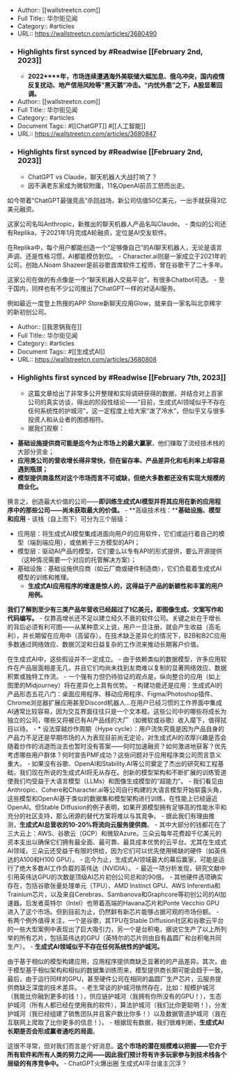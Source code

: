 - Author:: [[wallstreetcn.com]]
- Full Title:: 华尔街见闻
- Category:: #articles
- URL:: https://wallstreetcn.com/articles/3680490
- ### Highlights first synced by #Readwise [[February 2nd, 2023]]
    - **2022****年，市场连续遭遇海外美联储大幅加息、俄乌冲突，国内疫情反复扰动、地产信用风险等“黑天鹅”冲击。“内忧外患”之下，A股显著回调。**
- Author:: [[wallstreetcn.com]]
- Full Title:: 华尔街见闻
- Category:: #articles
- Document Tags:: #[[ChatGPT]] #[[人工智能]]
- URL:: https://wallstreetcn.com/articles/3680847
- ### Highlights first synced by #Readwise [[February 2nd, 2023]]
    - ChatGPT vs Claude，聊天机器人大战打响了？
    - 因不满老东家成为微软附庸，11名OpenAI前员工怒而出走。


如今带着“ChatGPT最强竞品”杀回战场，新公司估值50亿美元，一出手就获得3亿美元融资。


这家公司名叫Anthropic，新推出的聊天机器人产品名叫Claude。
    - 类似的公司还有Replika，于2021年1月完成A轮融资，定位是AI交友软件。


在Replika中，每个用户都能创造一个“足够像自己”的AI聊天机器人，无论是语言声调、还是性格习惯，AI都能模仿到位。
    - Character.ai则是一家成立于2021年的公司，创始人Noam Shazeer是前谷歌首席软件工程师，曾在谷歌干了二十多年。


这家公司在做的有点像是一个“聊天机器人交易平台”，有很多Chatbot可选。
    - 至于国内，同样也有不少公司推出了ChatGPT一样的对话AI服务。


例如最近一度登上热搜的APP Store新聊天应用Glow，就来自一家名叫北京稀宇的新初创公司。
- Author:: [[我思锅我在]]
- Full Title:: 华尔街见闻
- Category:: #articles
- Document Tags:: #[[生成式AI]]
- URL:: https://wallstreetcn.com/articles/3680808
- ### Highlights first synced by #Readwise [[February 7th, 2023]]
    - 这篇文章给出了非常多公开整理和实际调研获得的数据，并结合对上百家公司的真实访谈，得出的阶段性结论——“目前，生成式AI领域似乎不存在任何系统性的护城河”，这一定程度上给大家“泼了冷水”，但似乎又与很多投资人和从业者的困惑相符。
    - 据我们观察：


* **基础设施提供商可能是迄今为止市场上的最大赢家**，他们赚取了流经技术栈的大部分资金；
* **应用类公司的营收增长得非常快，但在留存率、产品差异化和毛利率上却容易遇到瓶颈；**
* **模型提供商虽然对这个市场而言不可或缺，但绝大多数都还没有实现大规模的商业化。**


换言之，创造最大价值的公司——**即训练生成式AI模型并将其应用在新的应用程序中的那些公司——尚未获取最大的价值。**
    - **高级技术栈：****基础设施、模型和应用**
    - 该栈（自上而下）可分为三个层级：

* 应用层：将生成式AI模型集成进面向用户的应用软件，它们或运行着自己的模型（端到端应用），或依赖于三方模型的API；
* 模型层：驱动AI产品的模型，它们要么以专有API的形式提供，要么开源提供（这种情况需要一个对应的托管解决方案）；
* 基础设施：基础设施供应商（如云厂商或硬件制造商），它们负载着生成式AI模型的训练和推理。
    - **生成式AI应用程序的增速是惊人的，这得益于产品的新颖性和丰富的用户用例。**


**我们了解到至少有三类产品年营收已经超过了1亿美元，即图像生成、文案写作和代码编写。**
    - 仅靠高增长还不足以建立经久不衰的软件公司。关键之处在于增长的背后必须有利可图——从某种意义上说，用户一旦注册，就会产生收益（高毛利），并长期留在应用中（高留存）。在技术缺乏差异化的情况下，B2B和B2C应用多数通过网络效应、数据沉淀和日益复杂的工作流来推动长期客户价值。


在生成式AI中，这些假设并不一定成立。
    - 由于依赖类似的数据模型，许多应用软件在产品层面相差无几，并且它们均尚未找到友商难以复制的显著网络效应、数据积累或独特工作流。
    - 一个强有力但仍待验证的观点是，纵向整合的应用（如上图里的Midjourney）将在差异化上具有优势。
    - 构建功能还是应用：生成式AI的产品形态五花八门：桌面应用程序、移动应用程序、Figma/Photoshop插件、Chrome浏览器扩展应用甚至Discord机器人…在用户已经习惯的工作界面中集成AI通常比较容易，因为交互界面往往只是一个文本框。这些公司中的哪些将成长为独立的公司，哪些又将被已有AI产品线的大厂（如微软或谷歌）收入麾下，值得拭目以待。
    - * 设法穿越炒作周期（Hype cycle）：用户流失究竟是因为产品自身的产品力不足还是早期市场的人为表现目前尚无定论，对生成式AI的浓厚兴趣是否会随着炒作的消退而淡去也暂时没有答案——何时加速融资？如何激进地获客？优先考虑哪些用户群体？何时宣告PMF成功？这些问题对于应用程序类公司而言意义重大。
    - 如果没有谷歌、OpenAI和Stability.AI等公司奠定了杰出的研究和工程基础，我们现在所说的生成式AI将无从存在。创新的模型架构和不断扩展的训练管道使我们均受益于大语言模型（LLMs）和图像生成模型的“超能力”。
    - 我们看见由Anthropic、Cohere和Character.ai等公司自行构建的大语言模型开始崭露头角，这些模型和OpenAI基于类似的数据集和模型架构进行训练，在性能上已经逼近OpenAI。但Stable Diffusion的例子表明，如果开源模型拥有足够高的性能水平和充分的社区支持，那么闭源的替代方案将难以与其竞争。
    - 据此我们有理由推测，**生成式AI总营收的10-20%将流向云服务提供商**。
    - 其中大部分的钱都花在了三大云上：AWS、谷歌云（GCP）和微软Azure。三朵云每年花费超千亿美元的资本支出以确保它们拥有最全面、最可靠、最具成本优势的云平台。尤其在生成式AI领域，三朵云还受益于有限的供给，因为它们可以优先使用稀缺的硬件（如英伟达的A100和H100 GPU）。
    - 迄今为止，生成式AI领域最大的幕后赢家，可能是运行了绝大多数AI工作负载的英伟达（NVIDIA）。
    - 最近一项分析发现，研究文献中引用英伟达GPU的次数是顶级AI芯片初创公司总和的90倍。
    - 其他硬件选项确实存在，包括谷歌张量处理单元（TPU）、AMD Instinct GPU、AWS Inferentia和Trainium芯片，以及来自Cerebras、Sambanova和Graphcore等初创公司的AI加速器。后发者英特尔（Intel）也带着高端的Havana芯片和Ponte Vecchio GPU 进入了这个市场。但到目前为止，仍然鲜有新芯片能够占据可观的市场份额。
    - 有两个例外值得关注，一个是谷歌，其TPU在Stable Diffusion社区和谷歌云平台的一些大型案例中表现出了巨大吸引力，另一个是台积电，据说它生产了以上所列举的所有芯片，包括英伟达的GPU（英特尔的芯片则由自有晶圆厂和台积电共同生产）。
    - **生成式AI领域似乎不存在任何系统性的护城河。**


由于基于相似的模型构建应用，应用程序提供商缺乏显著的的产品差异。其次，由于模型基于相似架构和相似的数据集训练而来，模型提供商长期可能会趋于一致。最后，由于运行同样的GPU，甚至硬件公司在相同的晶圆厂生产芯片，云服务提供商缺乏深度的技术差异。
    - 老生常谈的护城河依然存在，比如：规模护城河（我能比你融到更多的钱！），供应链护城河（我拥有你所没有的GPU！），生态护城河（所有人都已经在使用我的软件），算法护城河（我们比你更聪明！），分发护城河（我已经组建了销售团队并且客户数比你多！）以及数据管道护城河（我在互联网上爬取了比你更多的信息！）。
    - 根据现有数据，我们很难判断，**生成式AI长期是否会形成赢者通吃的局面**。


这很不寻常，但对我们而言是个好消息。**这个市场的潜在规模难以把握——它介于所有软件和所有人类的努力之间——因此我们预计将有许多玩家参与到技术栈各个层级的有序竞争中。**
    - ChatGPT火爆出圈 生成式AI平台谁主沉浮？

